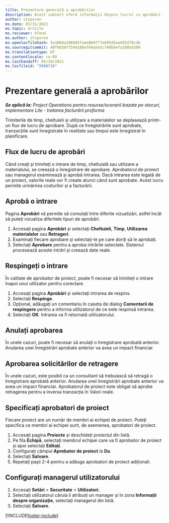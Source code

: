 ```yaml
---
title: Prezentare generală a aprobărilor
description: Acest subiect oferă informații despre lucrul cu aprobări în Project Operations.
author: stsporen
ms.date: 03/31/2021
ms.topic: article
ms.reviewer: kfend
ms.author: stsporen
ms.openlocfilehash: 5e30b8a386805faee869f77e695d5ee492d78cdb
ms.sourcegitcommit: 40f68387f594180af64a5e5c748b6efa188bd300
ms.translationtype: HT
ms.contentlocale: ro-RO
ms.lasthandoff: 05/10/2021
ms.locfileid: "5996716"
---
```

# <a name="approvals-overview"></a>Prezentare generală a aprobărilor

_**Se aplică la:** Project Operations pentru resurse/scenarii bazate pe stocuri, implementare Lite - tratarea facturării proforma_

Trimiterile de timp, cheltuieli și utilizare a materialelor se deplasează printr-un flux de lucru de aprobare. După ce înregistrările sunt aprobate, tranzacțiile sunt înregistrate în realitate sau timpul este înregistrat în planificare.

## <a name="approvals-workflow"></a>Flux de lucru de aprobări
Când creați și trimiteți o intrare de timp, cheltuială sau utilizare a materialului, se creează o înregistrare de aprobare. Aprobatorul de proiect sau managerul examinează și aprobă intrarea. Dacă intrarea este legată de un proiect, valorile reale vor fi create atunci când sunt aprobate. Acest lucru permite urmărirea costurilor și a facturării.

## <a name="approve-an-entry"></a>Aprobă o intrare
Pagina **Aprobări** vă permite să comutați între diferite vizualizări, astfel încât să puteți vizualiza diferitele tipuri de aprobări.
  
1. Accesați pagina **Aprobări** și selectați **Cheltuieli**, **Timp**, **Utilizarea materialelor** sau **Retrageri**.
2. Examinați fiecare aprobare și selectați-le pe care doriți să le aprobați.
3. Selectați **Aprobare** pentru a aproba intrările selectate.
Sistemul procesează aceste intrări și creează date reale.

## <a name="reject-an-entry"></a>Respingeți o intrare
În calitate de aprobator de proiect, poate fi necesar să trimiteți o intrare înapoi unui utilizator pentru corectare.
  
1. Accesați pagina **Aprobări** și selectați intrarea de respins. 
2. Selectați **Respinge**.
3. Opțional, adăugați un comentariu în caseta de dialog **Comentarii de respingere** pentru a informa utilizatorul de ce este respinsă intrarea.
4. Selectați **OK**. Intrarea va fi returnată utilizatorului.
  
## <a name="cancel-approval"></a>Anulați aprobarea
În unele cazuri, poate fi necesar să anulați o înregistrare aprobată anterior. Anularea unei înregistrări aprobate anterior va avea un impact financiar. 

## <a name="approving-recall-requests"></a>Aprobarea solicitărilor de retragere
În unele cazuri, este posibil ca un consultant să trebuiască să retragă o înregistrare aprobată anterior. Anularea unei înregistrări aprobate anterior va avea un impact financiar. Aprobatorul de proiect este obligat să aprobe retragerea pentru a inversa tranzacția în Valori reale.

## <a name="specify-project-approvers"></a>Specificați aprobatori de proiect
Fiecare proiect are un număr de membri ai echipei de proiect. Puteți specifica ce membri ai echipei sunt, de asemenea, aprobatori de proiect.

1. Accesați pagina **Proiecte** și deschideți proiectul din listă.
2. Pe fila **Echipă**, selectați membrul echipei care va fi aprobator de proiect și apoi selectați **Editați**.
3. Configurați câmpul **Aprobator de proiect** la **Da**.
4. Selectați **Salvare**.
5. Repetați pașii 2-4 pentru a adăuga aprobatori de proiect adiționali.

## <a name="configure-the-users-manager"></a>Configurați managerul utilizatorului

1. Accesați **Setări** > **Securitate** > **Utilizatori**.
2. Selectați utilizatorul căruia îi atribuiți un manager și în zona **Informații despre organizație**, selectați managerul din listă. 
3. Selectați **Salvare**.




[!INCLUDE[footer-include](../includes/footer-banner.md)]
